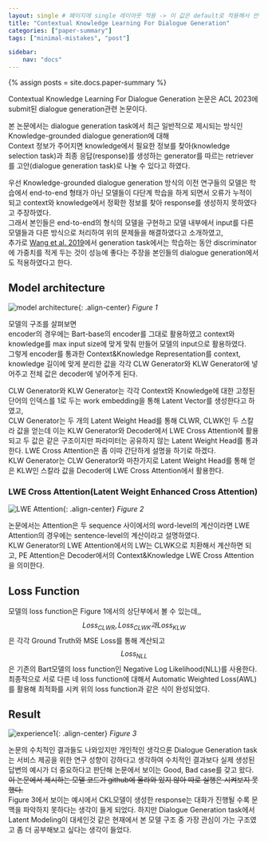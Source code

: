 ```yaml
---
layout: single # 페이지에 single 레이아웃 적용 -> 이 값은 default로 적용해서 안적어도 되긴함
title: "Contextual Knowledge Learning For Dialogue Generation"
categories: ["paper-summary"]
tags: ["minimal-mistakes", "post"]

sidebar:
    nav: "docs"
---
```


{% assign posts = site.docs.paper-summary %}

Contextual Knowledge Learning For Dialogue Generation 논문은 ACL 2023에 submit된 dialogue generation관련 논문이다.

본 논문에서는 dialogue generation task에서 최근 일반적으로 제시되는 방식인 Knowledge-grounded dialogue generation에 대해   
Context 정보가 주어지면 knowledge에서 필요한 정보를 찾아(knowledge selection task)과 최종 응답(response)를 생성하는 generator를 따르는 retriever를 고안(dialogue generation task)로 나눌 수 있다고 하였다.

우선 Knowledge-grounded dialogue generation 방식의 이전 연구들의 모델은 학습에서 end-to-end 형태가 아닌 모델들이 다단계 학습을 하게 되면서 오류가 누적이 되고 context와 knowledge에서 정확한 정보를 찾아 response를 생성하지 못하였다고 주장하였다.   
그래서 본인들은 end-to-end의 형식의 모델을 구현하고 모델 내부에서 input를 다른 모델들과 다른 방식으로 처리하여 위의 문제들을 해결하였다고 소개하였고,   
추가로 [Wang et al. 2019](https://arxiv.org/abs/1907.00607)에서 generation task에서는 학습하는 동안 discriminator에 가중치를 적게 두는 것이 성능에 좋다는 주장을 본인들의 dialogue generation에서도 적용하였다고 한다.   

## Model architecture
![model architecture](https://github.com/jwLee527/test/assets/144921672/85625cd7-1bec-48a0-98d7-c6286cd8f35e){: .align-center}
*Figure 1*

모델의 구조를 살펴보면   
encoder의 경우에는 Bart-base의 encoder를 그대로 활용하였고 context와 knowledge를 max input size에 맞게 맞춰 만들어 모델의 input으로 활용하였다.   
그렇게 encoder를 통과한 Context&Knowledge Representation를 context, knowledge 길이에 맞게 분리한 값을 각각 CLW Generator와 KLW Generator에 넣어주고 전체 값은 decoder에 넣어주게 된다.

CLW Generator와 KLW Generator는 각각 Context와 Knowledge에 대한 고정된 단어의 인덱스를 1로 두는 work embedding을 통해 Latent Vector를 생성한다고 하였고,   
CLW Generator는 두 개의 Latent Weight Head를 통해 CLWR, CLWK인 두 스칼라 값을 얻는데 이는 KLW Generator와 Decoder에서 LWE Cross Attention에 활용되고 두 값은 같은 구조이지만 파라미터는 공유하지 않는 Latent Weight Head를 통과한다. LWE Cross Attention은 좀 이따 간단하게 설명을 하기로 하겠다.   
KLW Generator는 CLW Generator와 마찬가지로 Latent Weight Head를 통해 얻은 KLW인 스칼라 값을 Decoder에 LWE Cross Attention에서 활용한다.

### LWE Cross Attention(Latent Weight Enhanced Cross Attention)
![LWE Attention](https://github.com/jwLee527/test/assets/144921672/e9b9562a-1ff9-43c3-ad37-7caf8b284648){: .align-center}
*Figure 2*

논문에서는 Attention은 두 sequence 사이에서의 word-level의 계산이라면 LWE Attention의 경우에는 sentence-level의 계산이라고 설명하였다.   
KLW Generator의 LWE Attention에서의 LW는 CLWK으로 치환해서 계산하면 되고, PE Attention은 Decoder에서의 Context&Knowledge LWE Cross Attention을 의미한다.

## Loss Function
모델의 loss function은 Figure 1에서의 상단부에서 볼 수 있는데,,   
$$Loss_{CLWR}, Loss_{CLWK}과 Loss_{KLW}$$은 각각 Ground Truth와 MSE Loss를 통해 계산되고 $$Loss_{NLL}$$은 기존의 Bart모델의 loss function인 Negative Log Likelihood(NLL)를 사용한다.   
최종적으로 서로 다른 네 loss function에 대해서 Automatic Weighted Loss(AWL)를 활용해 최적화를 시켜 위의 loss function과 같은 식이 완성되었다.

## Result
![experience1](https://github.com/jwLee527/test/assets/144921672/30f25bd0-eb5f-4cd4-b667-bbba9d89b4f8){: .align-center}
*Figure 3*

논문의 수치적인 결과들도 나와있지만 개인적인 생각으론 Dialogue Generation task는 서비스 제공을 위한 연구 성향이 강하다고 생각하여 수치적인 결과보다 실제 생성된 답변의 예시가 더 중요하다고 판단해 논문에서 보이는 Good, Bad case를 갖고 왔다.   
~~이 논문에서 제시하는 모델 코드가 github에 올라와 있지 않아 따로 실행은 시켜보지 못했다.~~   
Figure 3에서 보이는 예시에서 CKL모델이 생성한 response는 대화가 진행될 수록 문맥을 파악하지 못하다는 생각이 들게 되었다. 하지만 Dialogue Generation task에서 Latent Modeling이 대세인것 같은 현재에서 본 모델 구조 중 가장 관심이 가는 구조였고 좀 더 공부해보고 싶다는 생각이 들었다.